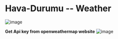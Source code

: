 # Hava-Durumu -- Weather

![image](https://github.com/MrGorkemli/Hava-Durumu/assets/123131846/27ac1629-dcac-45ed-8db3-9bf0ef7ba900)


**Get Api key from openweathermap website**
![image](https://github.com/MrGorkemli/Hava-Durumu/assets/123131846/46b24572-a21d-4f9d-b229-93c2cb3f2b05)

